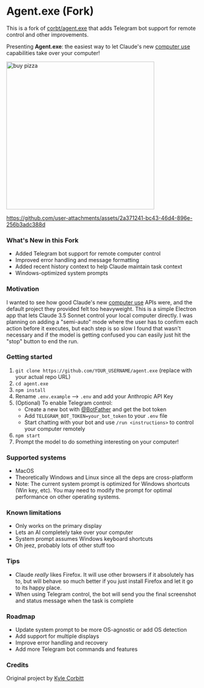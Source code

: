 # Agent.exe (Fork)

This is a fork of [corbt/agent.exe](https://github.com/corbt/agent.exe) that adds Telegram bot support for remote control and other improvements.

Presenting **Agent.exe**: the easiest way to let Claude's new [computer use](https://www.anthropic.com/news/3-5-models-and-computer-use) capabilities take over your computer!

<img width="387" alt="buy pizza" src="https://github.com/user-attachments/assets/c11cc8f1-6dcb-48f4-9d18-682f14edb77d">

https://github.com/user-attachments/assets/2a371241-bc43-46d4-896e-256b3adc388d

### What's New in this Fork

- Added Telegram bot support for remote computer control
- Improved error handling and message formatting
- Added recent history context to help Claude maintain task context
- Windows-optimized system prompts

### Motivation

I wanted to see how good Claude's new [computer use](https://www.anthropic.com/news/3-5-models-and-computer-use) APIs were, and the default project they provided felt too heavyweight. This is a simple Electron app that lets Claude 3.5 Sonnet control your local computer directly. I was planning on adding a "semi-auto" mode where the user has to confirm each action before it executes, but each step is so slow I found that wasn't necessary and if the model is getting confused you can easily just hit the "stop" button to end the run.

### Getting started

1.  `git clone https://github.com/YOUR_USERNAME/agent.exe` (replace with your actual repo URL)
2.  `cd agent.exe`
3.  `npm install`
4.  Rename `.env.example` --> `.env` and add your Anthropic API Key
5.  (Optional) To enable Telegram control:
    - Create a new bot with [@BotFather](https://t.me/botfather) and get the bot token
    - Add `TELEGRAM_BOT_TOKEN=your_bot_token` to your `.env` file
    - Start chatting with your bot and use `/run <instructions>` to control your computer remotely
6.  `npm start`
7.  Prompt the model to do something interesting on your computer!

### Supported systems

- MacOS
- Theoretically Windows and Linux since all the deps are cross-platform
- Note: The current system prompt is optimized for Windows shortcuts (Win key, etc). You may need to modify the prompt for optimal performance on other operating systems.

### Known limitations

- Only works on the primary display
- Lets an AI completely take over your computer
- System prompt assumes Windows keyboard shortcuts
- Oh jeez, probably lots of other stuff too

### Tips

- Claude _really_ likes Firefox. It will use other browsers if it absolutely has to, but will behave so much better if you just install Firefox and let it go to its happy place.
- When using Telegram control, the bot will send you the final screenshot and status message when the task is complete

### Roadmap

- Update system prompt to be more OS-agnostic or add OS detection
- Add support for multiple displays
- Improve error handling and recovery
- Add more Telegram bot commands and features

### Credits

Original project by [Kyle Corbitt](https://github.com/corbt)
